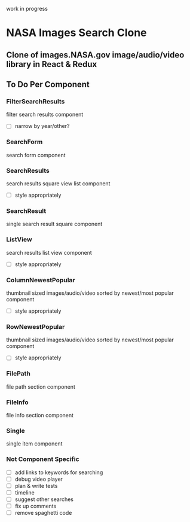 work in progress

# NASA Images Search Clone

## Clone of images.NASA.gov image/audio/video library in React & Redux

## To Do Per Component

### FilterSearchResults

filter search results component

- [ ] narrow by year/other?

### SearchForm

search form component

### SearchResults

search results square view list component

- [ ] style appropriately

### SearchResult

single search result square component

### ListView

search results list view component

- [ ] style appropriately

### ColumnNewestPopular

thumbnail sized images/audio/video sorted by newest/most popular component

- [ ] style appropriately

### RowNewestPopular

thumbnail sized images/audio/video sorted by newest/most popular component

- [ ] style appropriately

### FilePath

file path section component

### FileInfo

file info section component

### Single

single item component

### Not Component Specific

- [ ] add links to keywords for searching
- [ ] debug video player
- [ ] plan & write tests
- [ ] timeline
- [ ] suggest other searches
- [ ] fix up comments
- [ ] remove spaghetti code
